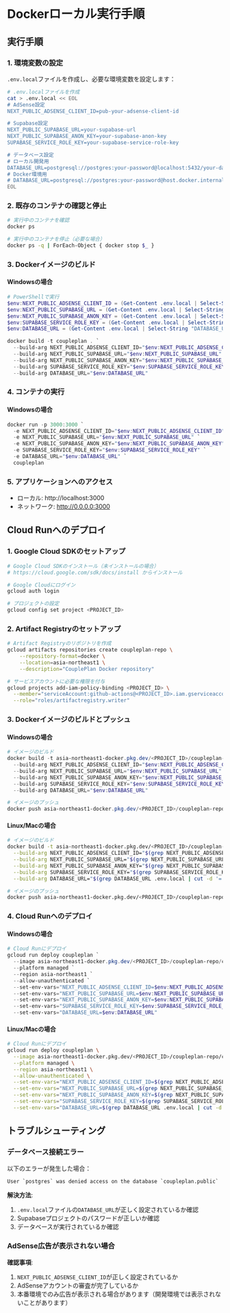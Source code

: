# Dockerローカル実行手順

## 実行手順

### 1. 環境変数の設定

`.env.local`ファイルを作成し、必要な環境変数を設定します：

```bash
# .env.localファイルを作成
cat > .env.local << EOL
# AdSense設定
NEXT_PUBLIC_ADSENSE_CLIENT_ID=pub-your-adsense-client-id

# Supabase設定
NEXT_PUBLIC_SUPABASE_URL=your-supabase-url
NEXT_PUBLIC_SUPABASE_ANON_KEY=your-supabase-anon-key
SUPABASE_SERVICE_ROLE_KEY=your-supabase-service-role-key

# データベース設定
# ローカル開発用
DATABASE_URL=postgresql://postgres:your-password@localhost:5432/your-database-name
# Docker環境用
# DATABASE_URL=postgresql://postgres:your-password@host.docker.internal:5432/your-database-name
EOL
```

### 2. 既存のコンテナの確認と停止

```bash
# 実行中のコンテナを確認
docker ps

# 実行中のコンテナを停止（必要な場合）
docker ps -q | ForEach-Object { docker stop $_ }
```

### 3. Dockerイメージのビルド

#### Windowsの場合

```powershell
# PowerShellで実行
$env:NEXT_PUBLIC_ADSENSE_CLIENT_ID = (Get-Content .env.local | Select-String "NEXT_PUBLIC_ADSENSE_CLIENT_ID").ToString().Split("=")[1]
$env:NEXT_PUBLIC_SUPABASE_URL = (Get-Content .env.local | Select-String "NEXT_PUBLIC_SUPABASE_URL").ToString().Split("=")[1]
$env:NEXT_PUBLIC_SUPABASE_ANON_KEY = (Get-Content .env.local | Select-String "NEXT_PUBLIC_SUPABASE_ANON_KEY").ToString().Split("=")[1]
$env:SUPABASE_SERVICE_ROLE_KEY = (Get-Content .env.local | Select-String "SUPABASE_SERVICE_ROLE_KEY").ToString().Split("=")[1]
$env:DATABASE_URL = (Get-Content .env.local | Select-String "DATABASE_URL").ToString().Split("=")[1]

docker build -t coupleplan . `
  --build-arg NEXT_PUBLIC_ADSENSE_CLIENT_ID="$env:NEXT_PUBLIC_ADSENSE_CLIENT_ID" `
  --build-arg NEXT_PUBLIC_SUPABASE_URL="$env:NEXT_PUBLIC_SUPABASE_URL" `
  --build-arg NEXT_PUBLIC_SUPABASE_ANON_KEY="$env:NEXT_PUBLIC_SUPABASE_ANON_KEY" `
  --build-arg SUPABASE_SERVICE_ROLE_KEY="$env:SUPABASE_SERVICE_ROLE_KEY" `
  --build-arg DATABASE_URL="$env:DATABASE_URL"
```

### 4. コンテナの実行

#### Windowsの場合

```powershell
docker run -p 3000:3000 `
  -e NEXT_PUBLIC_ADSENSE_CLIENT_ID="$env:NEXT_PUBLIC_ADSENSE_CLIENT_ID" `
  -e NEXT_PUBLIC_SUPABASE_URL="$env:NEXT_PUBLIC_SUPABASE_URL" `
  -e NEXT_PUBLIC_SUPABASE_ANON_KEY="$env:NEXT_PUBLIC_SUPABASE_ANON_KEY" `
  -e SUPABASE_SERVICE_ROLE_KEY="$env:SUPABASE_SERVICE_ROLE_KEY" `
  -e DATABASE_URL="$env:DATABASE_URL" `
  coupleplan
```

### 5. アプリケーションへのアクセス

- ローカル: http://localhost:3000
- ネットワーク: http://0.0.0.0:3000

## Cloud Runへのデプロイ

### 1. Google Cloud SDKのセットアップ

```bash
# Google Cloud SDKのインストール（未インストールの場合）
# https://cloud.google.com/sdk/docs/install からインストール

# Google Cloudにログイン
gcloud auth login

# プロジェクトの設定
gcloud config set project <PROJECT_ID>
```

### 2. Artifact Registryのセットアップ

```bash
# Artifact Registryのリポジトリを作成
gcloud artifacts repositories create coupleplan-repo \
    --repository-format=docker \
    --location=asia-northeast1 \
    --description="CouplePlan Docker repository"

# サービスアカウントに必要な権限を付与
gcloud projects add-iam-policy-binding <PROJECT_ID> \
  --member="serviceAccount:github-actions@<PROJECT_ID>.iam.gserviceaccount.com" \
  --role="roles/artifactregistry.writer"
```

### 3. Dockerイメージのビルドとプッシュ

#### Windowsの場合

```powershell
# イメージのビルド
docker build -t asia-northeast1-docker.pkg.dev/<PROJECT_ID>/coupleplan-repo/coupleplan . `
  --build-arg NEXT_PUBLIC_ADSENSE_CLIENT_ID="$env:NEXT_PUBLIC_ADSENSE_CLIENT_ID" `
  --build-arg NEXT_PUBLIC_SUPABASE_URL="$env:NEXT_PUBLIC_SUPABASE_URL" `
  --build-arg NEXT_PUBLIC_SUPABASE_ANON_KEY="$env:NEXT_PUBLIC_SUPABASE_ANON_KEY" `
  --build-arg SUPABASE_SERVICE_ROLE_KEY="$env:SUPABASE_SERVICE_ROLE_KEY" `
  --build-arg DATABASE_URL="$env:DATABASE_URL"

# イメージのプッシュ
docker push asia-northeast1-docker.pkg.dev/<PROJECT_ID>/coupleplan-repo/coupleplan
```

#### Linux/Macの場合

```bash
# イメージのビルド
docker build -t asia-northeast1-docker.pkg.dev/<PROJECT_ID>/coupleplan-repo/coupleplan . \
  --build-arg NEXT_PUBLIC_ADSENSE_CLIENT_ID="$(grep NEXT_PUBLIC_ADSENSE_CLIENT_ID .env.local | cut -d '=' -f2)" \
  --build-arg NEXT_PUBLIC_SUPABASE_URL="$(grep NEXT_PUBLIC_SUPABASE_URL .env.local | cut -d '=' -f2)" \
  --build-arg NEXT_PUBLIC_SUPABASE_ANON_KEY="$(grep NEXT_PUBLIC_SUPABASE_ANON_KEY .env.local | cut -d '=' -f2)" \
  --build-arg SUPABASE_SERVICE_ROLE_KEY="$(grep SUPABASE_SERVICE_ROLE_KEY .env.local | cut -d '=' -f2)" \
  --build-arg DATABASE_URL="$(grep DATABASE_URL .env.local | cut -d '=' -f2)"

# イメージのプッシュ
docker push asia-northeast1-docker.pkg.dev/<PROJECT_ID>/coupleplan-repo/coupleplan
```

### 4. Cloud Runへのデプロイ

#### Windowsの場合

```powershell
# Cloud Runにデプロイ
gcloud run deploy coupleplan `
  --image asia-northeast1-docker.pkg.dev/<PROJECT_ID>/coupleplan-repo/coupleplan `
  --platform managed `
  --region asia-northeast1 `
  --allow-unauthenticated `
  --set-env-vars="NEXT_PUBLIC_ADSENSE_CLIENT_ID=$env:NEXT_PUBLIC_ADSENSE_CLIENT_ID" `
  --set-env-vars="NEXT_PUBLIC_SUPABASE_URL=$env:NEXT_PUBLIC_SUPABASE_URL" `
  --set-env-vars="NEXT_PUBLIC_SUPABASE_ANON_KEY=$env:NEXT_PUBLIC_SUPABASE_ANON_KEY" `
  --set-env-vars="SUPABASE_SERVICE_ROLE_KEY=$env:SUPABASE_SERVICE_ROLE_KEY" `
  --set-env-vars="DATABASE_URL=$env:DATABASE_URL"
```

#### Linux/Macの場合

```bash
# Cloud Runにデプロイ
gcloud run deploy coupleplan \
  --image asia-northeast1-docker.pkg.dev/<PROJECT_ID>/coupleplan-repo/coupleplan \
  --platform managed \
  --region asia-northeast1 \
  --allow-unauthenticated \
  --set-env-vars="NEXT_PUBLIC_ADSENSE_CLIENT_ID=$(grep NEXT_PUBLIC_ADSENSE_CLIENT_ID .env.local | cut -d '=' -f2)" \
  --set-env-vars="NEXT_PUBLIC_SUPABASE_URL=$(grep NEXT_PUBLIC_SUPABASE_URL .env.local | cut -d '=' -f2)" \
  --set-env-vars="NEXT_PUBLIC_SUPABASE_ANON_KEY=$(grep NEXT_PUBLIC_SUPABASE_ANON_KEY .env.local | cut -d '=' -f2)" \
  --set-env-vars="SUPABASE_SERVICE_ROLE_KEY=$(grep SUPABASE_SERVICE_ROLE_KEY .env.local | cut -d '=' -f2)" \
  --set-env-vars="DATABASE_URL=$(grep DATABASE_URL .env.local | cut -d '=' -f2)"
```

## トラブルシューティング

### データベース接続エラー

以下のエラーが発生した場合：

```
User `postgres` was denied access on the database `coupleplan.public`
```

**解決方法**:

1. `.env.local`ファイルの`DATABASE_URL`が正しく設定されているか確認
2. Supabaseプロジェクトのパスワードが正しいか確認
3. データベースが実行されているか確認

### AdSense広告が表示されない場合

**確認事項**:

1. `NEXT_PUBLIC_ADSENSE_CLIENT_ID`が正しく設定されているか
2. AdSenseアカウントの審査が完了しているか
3. 本番環境でのみ広告が表示される場合があります（開発環境では表示されないことがあります）
